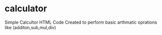 # calculator
Simple Calcultor HTML Code
Created to perform basic arthmatic oprations like (additon,sub,mul,div)

